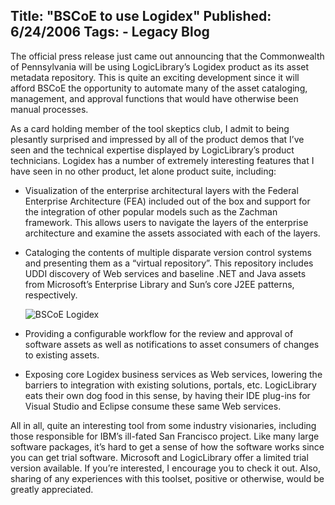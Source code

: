 Title: "BSCoE to use Logidex"
Published: 6/24/2006
Tags:
    - Legacy Blog
---
The official press release just came out announcing that the Commonwealth of Pennsylvania will be using LogicLibrary’s Logidex product as its asset metadata repository. This is quite an exciting development since it will afford BSCoE the opportunity to automate many of the asset cataloging, management, and approval functions that would have otherwise been manual processes.

As a card holding member of the tool skeptics club, I admit to being plesantly surprised and impressed by all of the product demos that I’ve seen and the technical expertise displayed by LogicLibrary’s product technicians. Logidex has a number of extremely interesting features that I have seen in no other product, let alone product suite, including:

* Visualization of the enterprise architectural layers with the Federal Enterprise Architecture (FEA) included out of the box and support for the integration of other popular models such as the Zachman framework. This allows users to navigate the layers of the enterprise architecture and examine the assets associated with each of the layers.
* Cataloging the contents of multiple disparate version control systems and presenting them as a “virtual repository”. This repository includes UDDI discovery of Web services and baseline .NET and Java assets from Microsoft’s Enterprise Library and Sun’s core J2EE patterns, respectively.

    ![BSCoE Logidex](http://s3.beckshome.com/20060624-BSCoE-Logidex.jpg)

* Providing a configurable workflow for the review and approval of software assets as well as notifications to asset consumers of changes to existing assets.
* Exposing core Logidex business services as Web services, lowering the barriers to integration with existing solutions, portals, etc. LogicLibrary eats their own dog food in this sense, by having their IDE plug-ins for Visual Studio and Eclipse consume these same Web services.

All in all, quite an interesting tool from some industry visionaries, including those responsible for IBM’s ill-fated San Francisco project. Like many large software packages, it’s hard to get a sense of how the software works since you can get trial software. Microsoft and LogicLibrary offer a limited trial version available. If you’re interested, I encourage you to check it out. Also, sharing of any experiences with this toolset, positive or otherwise, would be greatly appreciated.